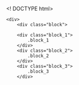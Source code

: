 <! DOCTYPE html>
<html lang="ru">
    
    
    <div>
        <div class="block">
        
        <div class="block_1">
            .block_1
        </div>
        <div class="block_2">
            .block_2
        </div>
        <div class="block_3">
            .block_3
        </div>

<style>
.block{
    border: 5px-solid-red;
    max-width: 800px;
    margin: 0px auto;
    heght: 800px;
}
.block div{
    line-height: 50px;
    font-size: 18px;
    font-weight: 700;
    text-aligh: center;
    position: relative;
}
.cock{
    background-color: #800000;
    position: absolute;
    left:0px;
    top:40px;
    right:0px;
    text-aligh: center;
}
.ass{
    background-color: #ff00ff;
    position: absolute;
    left:0px;
    top:80px;
    right:0px;
    text-aligh: center;
}
.deck{
    blockground-color: #ffff00;
    position: absolute;
    left:0px;
    top:120px;
    right:0px;
    text-aligh: center;
}
</style>
</html>
